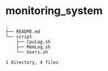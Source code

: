 # monitoring_system
```
.
├── README.md
└── script
    ├── CpuLog.sh
    ├── MemLog.sh
    └── Users.sh

1 directory, 4 files
```
